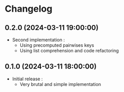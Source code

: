 # Changelog


## 0.2.0 (2024-03-11 19:00:00)

- Second implementation :
    - Using precomputed pairwises keys  
    - Using list comprehension and code refactoring
    
## 0.1.0 (2024-03-11 18:00:00)

- Initial release : 
    - Very brutal and simple implementation